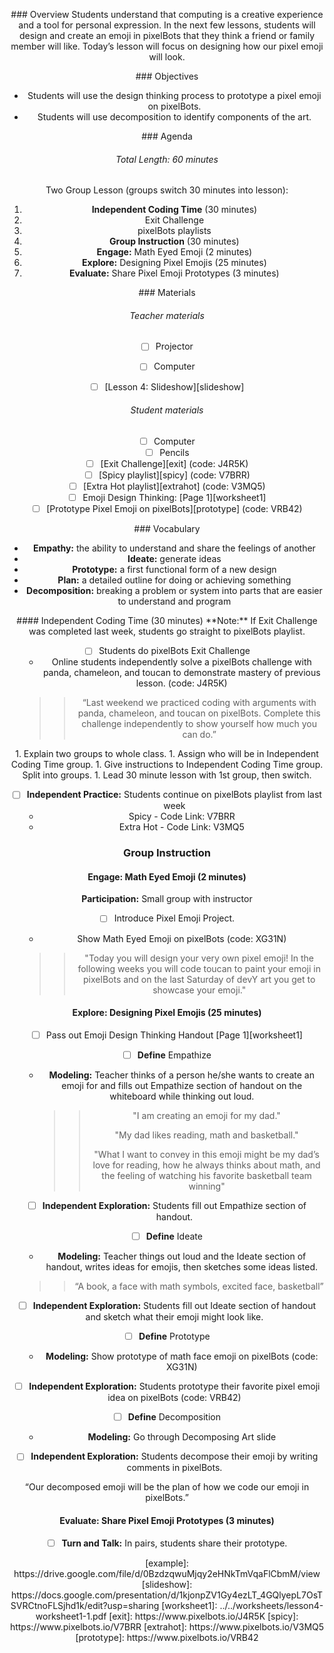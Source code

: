 <header title='Designing Pixel Emojis' subtitle='Lesson 4'/>

<notable>

<iconp src='/icons/activity.png'>### Overview</iconp>
Students understand that computing is a creative experience and a tool for personal expression. In the next few lessons, students will design and create an emoji in pixelBots that they think a friend or family member will like. Today’s lesson will focus on designing how our pixel emoji will look.



<iconp src='/icons/objectives.png'>### Objectives</iconp>

- Students will use the design thinking process to prototype a pixel emoji on pixelBots.
- Students will use decomposition to identify components of the art.


<iconp src='/icons/agenda.png'>### Agenda</iconp>
###### Total Length: 60 minutes
Two Group Lesson (groups switch 30 minutes into lesson):
1. **Independent Coding Time** (30 minutes)
  1. Exit Challenge
  1. pixelBots playlists
1. **Group Instruction** (30 minutes)
  1. **Engage:** Math Eyed Emoji (2 minutes)
  1. **Explore:** Designing Pixel Emojis (25 minutes)
  1. **Evaluate:** Share Pixel Emoji Prototypes (3 minutes)



<note>

<iconp src='/icons/materials.png'>### Materials</iconp>

###### Teacher materials
- [ ] Projector
- [ ] Computer
- [ ] [Lesson 4: Slideshow][slideshow]


###### Student materials
- [ ] Computer
- [ ] Pencils
- [ ] [Exit Challenge][exit] (code: J4R5K)
- [ ] [Spicy playlist][spicy] (code: V7BRR)
- [ ] [Extra Hot playlist][extrahot] (code: V3MQ5)
- [ ] Emoji Design Thinking: [Page 1][worksheet1]
- [ ] [Prototype Pixel Emoji on pixelBots][prototype] (code: VRB42)

<iconp src='/icons/vocab.png'>### Vocabulary</iconp>

- **Empathy:** the ability to understand and share the feelings of another
- **Ideate:** generate ideas
- **Prototype:** a first functional form of a new design
- **Plan:** a detailed outline for doing or achieving something
- **Decomposition:** breaking a problem or system into parts that are easier to understand and program


</note>

<pagebreak/>
#### Independent Coding Time (30 minutes)
**Note:** If Exit Challenge was completed last week, students go straight to pixelBots playlist.

- [ ] Students do pixelBots Exit Challenge
  - Online students independently solve a pixelBots challenge with panda, chameleon, and toucan to demonstrate mastery of previous lesson. (code: J4R5K)
  >>“Last weekend we practiced coding with arguments with panda, chameleon, and toucan on pixelBots. Complete this challenge independently to show yourself how much you can do.”

<note type="tip" title="Tip">
1. Explain two groups to whole class.
1. Assign who will be in Independent Coding Time group.
1. Give instructions to Independent Coding Time group. Split into groups.
1. Lead 30 minute lesson with 1st group, then switch.</note>

- [ ] **Independent Practice:** Students continue on pixelBots playlist from last week
  - Spicy - Code Link: V7BRR
  - Extra Hot - Code Link: V3MQ5

### Group Instruction
#### Engage: Math Eyed Emoji (2 minutes)
**Participation:** Small group with instructor
- [ ] Introduce Pixel Emoji Project.
  - Show Math Eyed Emoji on pixelBots (code: XG31N)
  >>"Today you will design your very own pixel emoji! In the following weeks you will code toucan to paint your emoji in pixelBots and on the last Saturday of devY art you get to showcase your emoji."


#### Explore: Designing Pixel Emojis (25 minutes)

- [ ] Pass out Emoji Design Thinking Handout [Page 1][worksheet1]
- [ ] **Define** Empathize
  - **Modeling:** Teacher thinks of a person he/she wants to create an emoji for and fills out Empathize section of handout on the whiteboard while thinking out loud.
    >>"I am creating an emoji for my dad."
    >>
    >>"My dad likes reading, math and basketball."
    >>
    >>"What I want to convey in this emoji might be my dad’s love for reading, how he always thinks about math, and the feeling of watching his favorite basketball team winning"

- [ ] **Independent Exploration:** Students fill out Empathize section of handout.

- [ ] **Define** Ideate
  -  **Modeling:** Teacher things out loud and the Ideate section of handout, writes ideas for emojis, then sketches some ideas listed.  
    >>“A book, a face with math symbols, excited face, basketball”

- [ ] **Independent Exploration:** Students fill out Ideate section of handout and sketch what their emoji might look like.

- [ ] **Define** Prototype
  - **Modeling:** Show prototype of math face emoji on pixelBots (code: XG31N)

- [ ] **Independent Exploration:** Students prototype their favorite pixel emoji idea on pixelBots (code: VRB42)

- [ ] **Define** Decomposition
  - **Modeling:** Go through Decomposing Art slide

- [ ] **Independent Exploration:** Students decompose their emoji by writing comments in pixelBots.

“Our decomposed emoji will be the plan of how we code our emoji in pixelBots.”

#### Evaluate: Share Pixel Emoji Prototypes (3 minutes)
- [ ] **Turn and Talk:** In pairs, students share their prototype.

</notable>
[example]: https://drive.google.com/file/d/0BzdzqwuMjqy2eHNkTmVqaFlCbmM/view
[slideshow]: https://docs.google.com/presentation/d/1kjonpZV1Gy4ezLT_4GQlyepL7OsTSVRCtnoFLSjhd1k/edit?usp=sharing
[worksheet1]: ../../worksheets/lesson4-worksheet1-1.pdf
[exit]: https://www.pixelbots.io/J4R5K
[spicy]: https://www.pixelbots.io/V7BRR
[extrahot]: https://www.pixelbots.io/V3MQ5
[prototype]: https://www.pixelbots.io/VRB42
